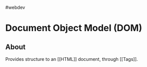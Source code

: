 #webdev 

# Document Object Model (DOM)

## About

Provides structure to an [[HTML]] document, through [[Tags]].
